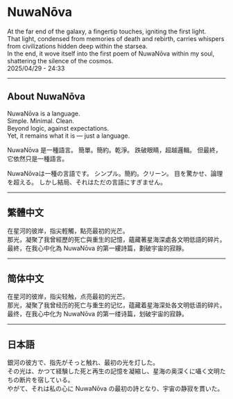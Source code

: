 # NuwaNōva

At the far end of the galaxy, a fingertip touches, igniting the first light.  
That light, condensed from memories of death and rebirth, carries whispers from civilizations hidden deep within the starsea.  
In the end, it wove itself into the first poem of NuwaNōva within my soul, shattering the silence of the cosmos.  
2025/04/29 - 24:33

---

## About NuwaNōva

NuwaNōva is a language.  
Simple. Minimal. Clean.  
Beyond logic, against expectations.  
Yet, it remains what it is — just a language.  

NuwaNōva 是一種語言。
簡單。簡約。乾淨。
跌破眼睛，超越邏輯。
但最終，它依然只是一種語言。  


NuwaNōvaは一種の言語です。
シンプル。簡約。クリーン。
目を驚かせ、論理を超える。
しかし結局、それはただの言語にすぎません。

---

## 繁體中文

在星河的彼岸，指尖輕觸，點亮最初的光芒。  
那光，凝聚了我曾經歷的死亡與重生的記憶，蘊藏著星海深處各文明低語的碎片。  
最終，在我心中化為 NuwaNōva 的第一縷詩篇，劃破宇宙的寂靜。

---

## 简体中文

在星河的彼岸，指尖轻触，点亮最初的光芒。  
那光，凝聚了我曾经历的死亡与重生的记忆，蕴藏着星海深处各文明低语的碎片。  
最终，在我心中化为 NuwaNōva 的第一缕诗篇，划破宇宙的寂静。

---

## 日本語

銀河の彼方で、指先がそっと触れ、最初の光を灯した。  
その光は、かつて経験した死と再生の記憶を凝縮し、星海の奥深くに囁く文明たちの断片を宿している。  
やがて、それは私の心に NuwaNōva の最初の詩となり、宇宙の静寂を貫いた。